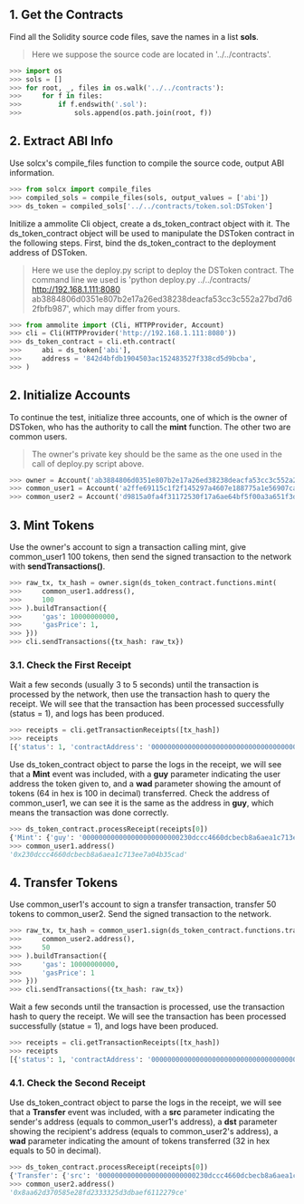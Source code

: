 
## 1. Get the Contracts

Find all the Solidity source code files, save the names in a list **sols**.

> Here we suppose the source code are located in '../../contracts'.
>

```Python
>>> import os
>>> sols = []
>>> for root, _, files in os.walk('../../contracts'):
>>>     for f in files:
>>>         if f.endswith('.sol'):
>>>             sols.append(os.path.join(root, f))
```

## 2. Extract ABI Info

Use solcx's compile_files function to compile the source code, output ABI information.

```Python
>>> from solcx import compile_files
>>> compiled_sols = compile_files(sols, output_values = ['abi'])
>>> ds_token = compiled_sols['../../contracts/token.sol:DSToken']
```

Initilize a ammolite Cli object, create a ds_token_contract object with it. The ds_token_contract object will be used to manipulate the DSToken contract in the following steps. First, bind the ds_token_contract to the deployment address of DSToken.
> Here we use the deploy.py script to deploy the DSToken contract. The command line we used is 'python deploy.py ../../contracts/ http://192.168.1.111:8080 ab3884806d0351e807b2e17a26ed38238deacfa53cc3c552a27bd7d62fbfb987', which may differ from yours.
>

```Python
>>> from ammolite import (Cli, HTTPProvider, Account)
>>> cli = Cli(HTTPProvider('http://192.168.1.111:8080'))
>>> ds_token_contract = cli.eth.contract(
>>>     abi = ds_token['abi'],
>>>     address = '842d4bfdb1904503ac152483527f338cd5d9bcba',
>>> )
```

## 2. Initialize Accounts

To continue the test, initialize three accounts, one of which is the owner of DSToken, who has the authority to call the **mint** function. The other two are common users.
> The owner's private key should be the same as the one used in the call of deploy.py script above.
>

```Python
>>> owner = Account('ab3884806d0351e807b2e17a26ed38238deacfa53cc3c552a27bd7d62fbfb987')
>>> common_user1 = Account('a2ffe69115c1f2f145297a4607e188775a1e56907ca882b7c6def550f218fa84')
>>> common_user2 = Account('d9815a0fa4f31172530f17a6ae64bf5f00a3a651f3d6476146d2c62ae5527dc4')
```

## 3. Mint Tokens

Use the owner's account to sign a transaction calling mint, give common_user1 100 tokens, then send the signed transaction to the network with **sendTransactions()**.

```Python
>>> raw_tx, tx_hash = owner.sign(ds_token_contract.functions.mint(
>>>     common_user1.address(),
>>>     100
>>> ).buildTransaction({
>>>     'gas': 10000000000,
>>>     'gasPrice': 1,
>>> }))
>>> cli.sendTransactions({tx_hash: raw_tx})
```

### 3.1. Check the First Receipt

Wait a few seconds (usually 3 to 5 seconds) until the transaction is processed by the network, then use the transaction hash to query the receipt. We will see that the transaction has been processed successfully (status = 1), and logs has been produced.

```Python
>>> receipts = cli.getTransactionReceipts([tx_hash])
>>> receipts
[{'status': 1, 'contractAddress': '0000000000000000000000000000000000000000', 'gasUsed': 32136, 'logs': [{'address': '842d4bfdb1904503ac152483527f338cd5d9bcba', 'topics': ['0f6798a560793a54c3bcfe86a93cde1e73087d944c0ea20544137d4121396885', '000000000000000000000000230dccc4660dcbecb8a6aea1c713ee7a04b35cad'], 'data': '0000000000000000000000000000000000000000000000000000000000000064', 'blockNumber': 1593, 'transactionHash': '0000000000000000000000000000000000000000000000000000000000000000', 'transactionIndex': 0, 'blockHash': '0000000000000000000000000000000000000000000000000000000000000000', 'logIndex': 0}], 'executing logs': '', 'spawned transactionHash': 'c5d2460186f7233c927e7db2dcc703c0e500b653ca82273b7bfad8045d85a470', 'height': 1593}]
```

Use ds_token_contract object to parse the logs in the receipt, we will see that a **Mint** event was included, with a **guy** parameter indicating the user address the token given to, and a **wad** parameter showing the amount of tokens (64 in hex is 100 in decimal) transferred. Check the address of common_user1, we can see it is the same as the address in **guy**, which means the transaction was done correctly.

```Python
>>> ds_token_contract.processReceipt(receipts[0])
{'Mint': {'guy': '000000000000000000000000230dccc4660dcbecb8a6aea1c713ee7a04b35cad', 'wad': '0000000000000000000000000000000000000000000000000000000000000064'}}
>>> common_user1.address()
'0x230dccc4660dcbecb8a6aea1c713ee7a04b35cad'
```

## 4. Transfer Tokens

Use common_user1's account to sign a transfer transaction, transfer  50 tokens to common_user2. Send the signed transaction to the network.

```Python
>>> raw_tx, tx_hash = common_user1.sign(ds_token_contract.functions.transfer(
>>>     common_user2.address(), 
>>>     50
>>> ).buildTransaction({
>>>     'gas': 10000000000,
>>>     'gasPrice': 1
>>> }))
>>> cli.sendTransactions({tx_hash: raw_tx})
```

Wait a few seconds until the transaction is processed, use the transaction hash to query the receipt. We will see the transaction has been processed successfully (statue = 1), and logs have been produced.

```Python
>>> receipts = cli.getTransactionReceipts([tx_hash])
>>> receipts
[{'status': 1, 'contractAddress': '0000000000000000000000000000000000000000', 'gasUsed': 32755, 'logs': [{'address': '842d4bfdb1904503ac152483527f338cd5d9bcba', 'topics': ['ddf252ad1be2c89b69c2b068fc378daa952ba7f163c4a11628f55a4df523b3ef', '000000000000000000000000230dccc4660dcbecb8a6aea1c713ee7a04b35cad', '0000000000000000000000008aa62d370585e28fd2333325d3dbaef6112279ce'], 'data': '0000000000000000000000000000000000000000000000000000000000000032', 'blockNumber': 1828, 'transactionHash': '0000000000000000000000000000000000000000000000000000000000000000', 'transactionIndex': 0, 'blockHash': '0000000000000000000000000000000000000000000000000000000000000000', 'logIndex': 0}], 'executing logs': '', 'spawned transactionHash': '0000000000000000000000000000000000000000000000000000000000000000', 'height': 1828}]
```

### 4.1. Check the Second Receipt

Use ds_token_contract object to parse the logs in the receipt, we will see that a **Transfer** event was included, with a **src** parameter indicating the sender's address (equals to common_user1's address), a **dst** parameter showing the recipient's address (equals to common_user2's address), a **wad** parameter indicating the amount of tokens transferred (32 in hex equals to 50 in decimal).

```Python
>>> ds_token_contract.processReceipt(receipts[0])
{'Transfer': {'src': '000000000000000000000000230dccc4660dcbecb8a6aea1c713ee7a04b35cad', 'dst': '0000000000000000000000008aa62d370585e28fd2333325d3dbaef6112279ce', 'wad': '0000000000000000000000000000000000000000000000000000000000000032'}}
>>> common_user2.address()
'0x8aa62d370585e28fd2333325d3dbaef6112279ce'
```